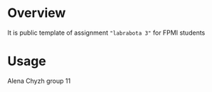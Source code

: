 # Overview

It is public template of assignment `"labrabota 3"` for FPMI students

# Usage

Alena Chyzh group 11


